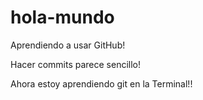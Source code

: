 # hola-mundo
Aprendiendo a usar GitHub!

Hacer commits parece sencillo!

Ahora estoy aprendiendo git en la Terminal!!

